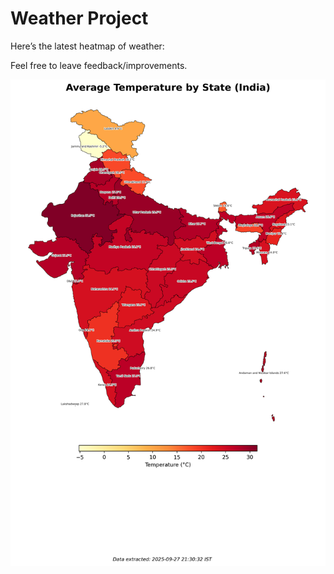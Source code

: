 # Weather Project

Here’s the latest heatmap of weather:

Feel free to leave feedback/improvements.

![India Heatmap](docs/assets/india_heatmap.png?v=D80A23)
